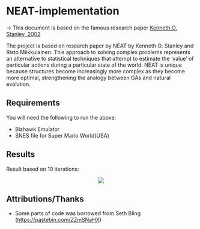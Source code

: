 # NEAT-implementation

-> This document is based on the famous research paper [Kenneth O. Stanley, 2002](nn.cs.utexas.edu/downloads/papers/stanley.ec02.pdf)

The project is based on research paper by NEAT by Kenneth O. Stanley and Risto Miikkulainen. This approach to solving complex problems represents an alternative to statistical techniques that attempt to estimate the ‘value’ of particular actions during a particular state of the world.
NEAT is unique because structures become increasingly more complex as they become more optimal, strengthening the analogy between GAs and natural evolution.

## Requirements
You will need the following to run the above:
  * Bizhawk Emulator
  * SNES file for Super Mario World(USA)

## Results
Result based on 10 iterations:
<p align = 'center'>
<img src = https://i.imgur.com/l2PPwu9.png>
</p>

## Attributions/Thanks
  * Some parts of code was borrowed from Seth Bling (https://pastebin.com/ZZmSNaHX)
